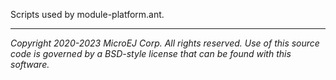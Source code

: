 Scripts used by module-platform.ant.

---
_Copyright 2020-2023 MicroEJ Corp. All rights reserved._
_Use of this source code is governed by a BSD-style license that can be found with this software._
